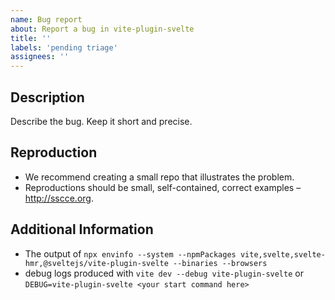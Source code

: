 ```yaml
---
name: Bug report
about: Report a bug in vite-plugin-svelte
title: ''
labels: 'pending triage'
assignees: ''
---
```


<!--
If there's an existing issue, please add a :+1: reaction to the description of
the issue. One way we prioritize issues is by the number of :+1: reactions on
their descriptions.
Add additional information to the existing issue but DO NOT add `+1` or :+1: comments.

If there is no report already, please file one now using the template below.

Thank you for participating in vite-plugin-svelte!
-->

## Description

Describe the bug. Keep it short and precise.

## Reproduction

- We recommend creating a small repo that illustrates the problem.
- Reproductions should be small, self-contained, correct examples – http://sscce.org.

## Additional Information

- The output of `npx envinfo --system --npmPackages vite,svelte,svelte-hmr,@sveltejs/vite-plugin-svelte --binaries --browsers`
- debug logs produced with `vite dev --debug vite-plugin-svelte` or `DEBUG=vite-plugin-svelte <your start command here>`

